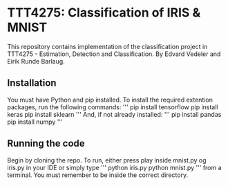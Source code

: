# TTT4275: Classification of IRIS & MNIST
This repository contains implementation of the classification project in TTT4275 - Estimation, Detection and Classification.
By Edvard Vedeler and Eirik Runde Barlaug.

## Installation
You must have Python and pip installed. To install the required extention packages, run the following commands:
'''
pip install tensorflow
pip install keras
pip install sklearn
'''
And, if not already installed:
'''
pip install pandas
pip install numpy
'''

## Running the code
Begin by cloning the repo. To run, either press play inside mnist.py og iris.py in your IDE or simply type
'''
python iris.py
python mnist.py
'''
from a terminal. You must remember to be inside the correct directory. 
